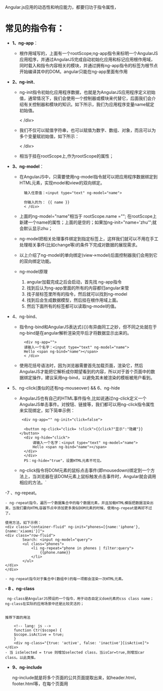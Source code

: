 Angular.js应用的动态性和响应能力，都要归功于指令属性，
# 常见的指令有：

- **1、ng-app**：
	- 根作用域写的，上面有一个rootScope;ng-app指令来标明一个AngularJS应用程序，并通过AngularJS完成自动初始化应用和标记应用根作用域，同时载入和指令内容相关的模块，并通过拥有ng-app指令的标签为根节点开始编译其中的DOM。angular只能在ng-app里面有作用
- **2、ng-init**、
	- ng-init指令初始化应用程序数据，也就是为AngularJS应用程序定义初始值，通常情况下，我们会使用一个控制器或模块来代替它，后面我们会介绍有关控制器和模块的知识。如下所示，我们为应用程序变量name赋定初始值。

    	<div ng-app="" ng-init="name='zhu'"> < /div>

	- 我们不仅可以赋值字符串，也可以赋值为数字、数组、对象，而且可以为多个变量赋初始值，如下所示：

    	<div ng-app="" ng-init="width=3;length=5">
    	< /div>
	- 相当于挂在rootScope上,作为rootScope的属性；

- **3、ng-model**：
	- 在AngularJS中，只需要使用ng-model指令就可以把应用程序数据绑定到HTML元素，实现model和view的双向绑定。
	 	
		<div ng-app="">
	
	   		输入任意值：<input type="text" ng-model="name">
	
	   		你输入的为： {{ name }}  
	  		< /div>
	
	- 上面的ng-model="name"相当于 rootScope.name =""; 在rootScope上新建一个name的属性；上面的是空的；如果加ng-init="name='zhu'";就会默认显示zhu；
	- ng-model把相关处理事件绑定到指定标签上，这样我们就可以不用在手工处理相关事件(比如change等)的条件下完成对数据的展现需求。
	- 以上介绍了ng-model的单向绑定(view->model)后面控制器我们会用到它的双向绑定功能。
	- ng-model原理
		1. angular加载完成之后会启动，首先找 ng-app指令
		1. 找到后认为ng-app里面的所有的内容都归angular来管
		1. 找子层标签里所有的指令，然后就可以找到ng-model
		1. 找到后会生成数据模型，然后挂在根作用域上面。
		1. 然后下面所有的标签都可以读取ng-model的值。

- 4、ng-bind、
	- 指令ng-bind和AngularJS表达式{{}}有异曲同工之妙，但不同之处就在于ng-bind是在angular解析渲染完毕后才将数据显示出来的。
	
        	<div ng-app="">
	        请输入一个名字：<input type="text" ng-model="name">
	        Hello <span ng-bind="name"></span>
    		< /div>
	- 使用花括号语法时，因为浏览器需要首先加载页面，渲染它，然后AngularJS才能把它解析成你期望看到的内容，所以对于首个页面中的数据绑定操作，建议采用ng-bind，以避免其未被渲染的模板被用户看到。

- 5、ng-click(类似的还有ng-mouseover)  &&  6、ng-hide
	- AngularJS也有自己的HTML事件指令,比如说通过ng-click定义一个AngularJS单击事件。对按钮、链接等，我们都可以用ng-click指令属性来实现绑定，如下简单示例：
	
		   <div ng-app="" ng-init="click=false">

	        <button ng-click="click= !click">{{click?"显示":"隐藏"}}</button>
	        <div ng-hide="click">
	            请输入一个名字：<input type="text" ng-model="name">
	            Hello <span ng-bind="name"></span>
	        </div>
	   		</div>
	    	PS：ng-hide="true"，设置HTML元素不可见。
	- ng-click指令将DOM元素的鼠标点击事件(即mousedown)绑定到一个方法上，当浏览器在该DOM元素上鼠标触发点击事件时，Angular就会调用相应的方法。`

-7 、ng-repeat。

	- ng-repeat指令，遍历一个数据集合中的每个数据元素，并且加载HTML模版把数据渲染出来，当我们要向HTML容器节点中添加更多类似DOM元素的时候，使用ng-repeat是再好不过了。

	使用方法，如下示例：
	<div class="container-fluid" ng-init="phones=[{name:'iphone'},{name:'xiaomi'}]">
    <div class="row-fluid">
            Search: <input ng-model="query">
            <ul class="phones">
                <li ng-repeat="phone in phones | filter:query">
                    {{phone.name}}
                </li>
            </ul>
    </div>
	</div>

	- ng-repeat指令对于集合中(数组中)的每一项都会渲染一次HTML元素。

**- 8 、ng-class**

	 ng-class是AngularJS预设的一个指令，用于动态自定义dom元素的css class name；ng-class在实际的应用场景中还是比较灵活的；


	推荐下面的用法
	
	    <!-- lang: js -->
	    function Ctr($scope) {
	    $scope.isActive = true;
	    }
	    <div ng-class="{true: 'active', false: 'inactive'}[isActive]"></div>
	- 当 isSelected = true 则增加selected class，当isCar=true,则增加car class。以此类推。

- **9、ng-include**

	ng-include就是将多个页面的公共页面提取出来，如header.html，footer.html等，在每个页面用

    <dv ng-include="header.html"></div>

